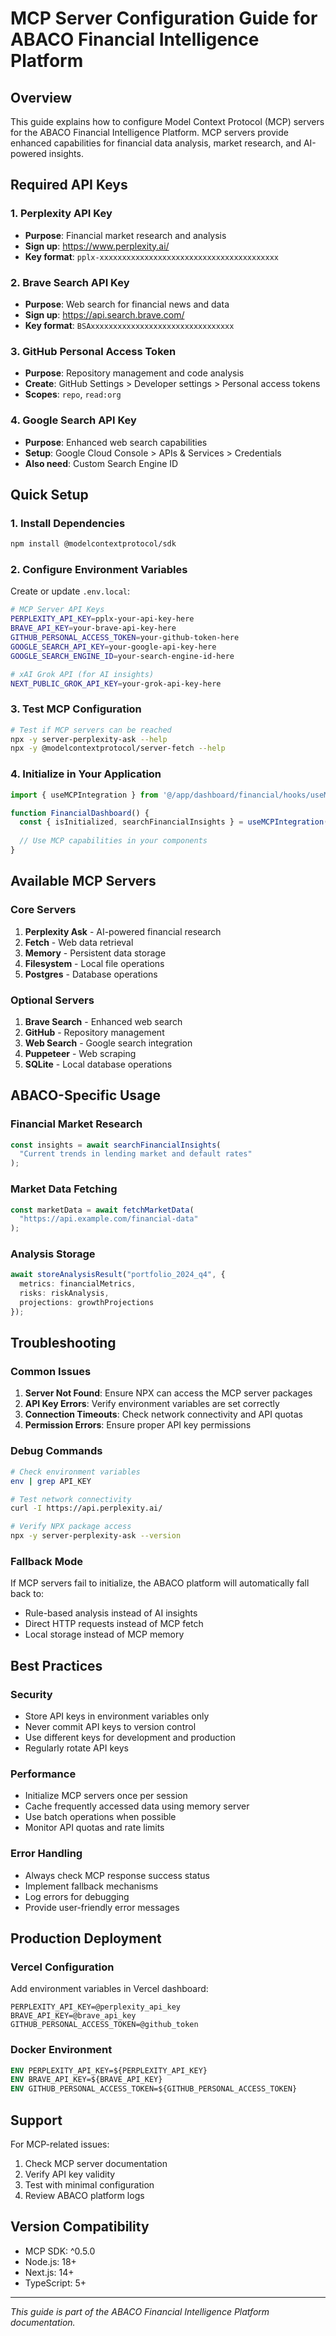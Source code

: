 # MCP Server Configuration Guide for ABACO Financial Intelligence Platform

## Overview

This guide explains how to configure Model Context Protocol (MCP) servers for the ABACO Financial Intelligence Platform. MCP servers provide enhanced capabilities for financial data analysis, market research, and AI-powered insights.

## Required API Keys

### 1. Perplexity API Key

- **Purpose**: Financial market research and analysis
- **Sign up**: <https://www.perplexity.ai/>
- **Key format**: `pplx-xxxxxxxxxxxxxxxxxxxxxxxxxxxxxxxxxxxxxxxx`

### 2. Brave Search API Key

- **Purpose**: Web search for financial news and data
- **Sign up**: <https://api.search.brave.com/>
- **Key format**: `BSAxxxxxxxxxxxxxxxxxxxxxxxxxxxxxxxx`

### 3. GitHub Personal Access Token

- **Purpose**: Repository management and code analysis
- **Create**: GitHub Settings > Developer settings > Personal access tokens
- **Scopes**: `repo`, `read:org`

### 4. Google Search API Key

- **Purpose**: Enhanced web search capabilities
- **Setup**: Google Cloud Console > APIs & Services > Credentials
- **Also need**: Custom Search Engine ID

## Quick Setup

### 1. Install Dependencies

```bash
npm install @modelcontextprotocol/sdk
```

### 2. Configure Environment Variables

Create or update `.env.local`:

```bash
# MCP Server API Keys
PERPLEXITY_API_KEY=pplx-your-api-key-here
BRAVE_API_KEY=your-brave-api-key-here
GITHUB_PERSONAL_ACCESS_TOKEN=your-github-token-here
GOOGLE_SEARCH_API_KEY=your-google-api-key-here
GOOGLE_SEARCH_ENGINE_ID=your-search-engine-id-here

# xAI Grok API (for AI insights)
NEXT_PUBLIC_GROK_API_KEY=your-grok-api-key-here
```

### 3. Test MCP Configuration

```bash
# Test if MCP servers can be reached
npx -y server-perplexity-ask --help
npx -y @modelcontextprotocol/server-fetch --help
```

### 4. Initialize in Your Application

```typescript
import { useMCPIntegration } from '@/app/dashboard/financial/hooks/useMCPIntegration';

function FinancialDashboard() {
  const { isInitialized, searchFinancialInsights } = useMCPIntegration();
  
  // Use MCP capabilities in your components
}
```

## Available MCP Servers

### Core Servers

1. **Perplexity Ask** - AI-powered financial research
2. **Fetch** - Web data retrieval
3. **Memory** - Persistent data storage
4. **Filesystem** - Local file operations
5. **Postgres** - Database operations

### Optional Servers

1. **Brave Search** - Enhanced web search
2. **GitHub** - Repository management
3. **Web Search** - Google search integration
4. **Puppeteer** - Web scraping
5. **SQLite** - Local database operations

## ABACO-Specific Usage

### Financial Market Research

```typescript
const insights = await searchFinancialInsights(
  "Current trends in lending market and default rates"
);
```

### Market Data Fetching

```typescript
const marketData = await fetchMarketData(
  "https://api.example.com/financial-data"
);
```

### Analysis Storage

```typescript
await storeAnalysisResult("portfolio_2024_q4", {
  metrics: financialMetrics,
  risks: riskAnalysis,
  projections: growthProjections
});
```

## Troubleshooting

### Common Issues

1. **Server Not Found**: Ensure NPX can access the MCP server packages
2. **API Key Errors**: Verify environment variables are set correctly
3. **Connection Timeouts**: Check network connectivity and API quotas
4. **Permission Errors**: Ensure proper API key permissions

### Debug Commands

```bash
# Check environment variables
env | grep API_KEY

# Test network connectivity
curl -I https://api.perplexity.ai/

# Verify NPX package access
npx -y server-perplexity-ask --version
```

### Fallback Mode

If MCP servers fail to initialize, the ABACO platform will automatically fall back to:

- Rule-based analysis instead of AI insights
- Direct HTTP requests instead of MCP fetch
- Local storage instead of MCP memory

## Best Practices

### Security

- Store API keys in environment variables only
- Never commit API keys to version control
- Use different keys for development and production
- Regularly rotate API keys

### Performance

- Initialize MCP servers once per session
- Cache frequently accessed data using memory server
- Use batch operations when possible
- Monitor API quotas and rate limits

### Error Handling

- Always check MCP response success status
- Implement fallback mechanisms
- Log errors for debugging
- Provide user-friendly error messages

## Production Deployment

### Vercel Configuration

Add environment variables in Vercel dashboard:

```
PERPLEXITY_API_KEY=@perplexity_api_key
BRAVE_API_KEY=@brave_api_key
GITHUB_PERSONAL_ACCESS_TOKEN=@github_token
```

### Docker Environment

```dockerfile
ENV PERPLEXITY_API_KEY=${PERPLEXITY_API_KEY}
ENV BRAVE_API_KEY=${BRAVE_API_KEY}
ENV GITHUB_PERSONAL_ACCESS_TOKEN=${GITHUB_PERSONAL_ACCESS_TOKEN}
```

## Support

For MCP-related issues:

1. Check MCP server documentation
2. Verify API key validity
3. Test with minimal configuration
4. Review ABACO platform logs

## Version Compatibility

- MCP SDK: ^0.5.0
- Node.js: 18+
- Next.js: 14+
- TypeScript: 5+

---

*This guide is part of the ABACO Financial Intelligence Platform documentation.*
